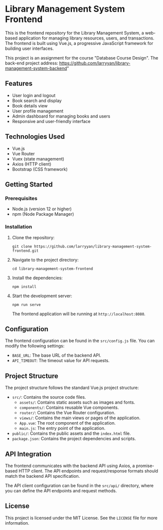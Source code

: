 # Library Management System Frontend

This is the frontend repository for the Library Management System, a web-based application for managing library resources, users, and transactions. The frontend is built using Vue.js, a progressive JavaScript framework for building user interfaces.

This project is an assignment for the course "Database Course Design". The back-end project address: https://github.com/larryyan/library-management-system-backend"

## Features

- User login and logout
- Book search and display
- Book details view
- User profile management
- Admin dashboard for managing books and users
- Responsive and user-friendly interface

## Technologies Used

- Vue.js
- Vue Router
- Vuex (state management)
- Axios (HTTP client)
- Bootstrap (CSS framework)

## Getting Started

### Prerequisites

- Node.js (version 12 or higher)
- npm (Node Package Manager)

### Installation

1. Clone the repository:

   ```
   git clone https://github.com/larryyan/library-management-system-frontend.git
   ```

2. Navigate to the project directory:

   ```
   cd library-management-system-frontend
   ```

3. Install the dependencies:

   ```
   npm install
   ```

4. Start the development server:

   ```
   npm run serve
   ```

   The frontend application will be running at `http://localhost:8080`.

## Configuration

The frontend configuration can be found in the `src/config.js` file. You can modify the following settings:

- `BASE_URL`: The base URL of the backend API.
- `API_TIMEOUT`: The timeout value for API requests.

## Project Structure

The project structure follows the standard Vue.js project structure:

- `src/`: Contains the source code files.
  - `assets/`: Contains static assets such as images and fonts.
  - `components/`: Contains reusable Vue components.
  - `router/`: Contains the Vue Router configuration.
  - `views/`: Contains the main views or pages of the application.
  - `App.vue`: The root component of the application.
  - `main.js`: The entry point of the application.
- `public/`: Contains the public assets and the `index.html` file.
- `package.json`: Contains the project dependencies and scripts.

## API Integration

The frontend communicates with the backend API using Axios, a promise-based HTTP client. The API endpoints and request/response formats should match the backend API specification.

The API client configuration can be found in the `src/api/` directory, where you can define the API endpoints and request methods.


## License

This project is licensed under the MIT License. See the `LICENSE` file for more information.
